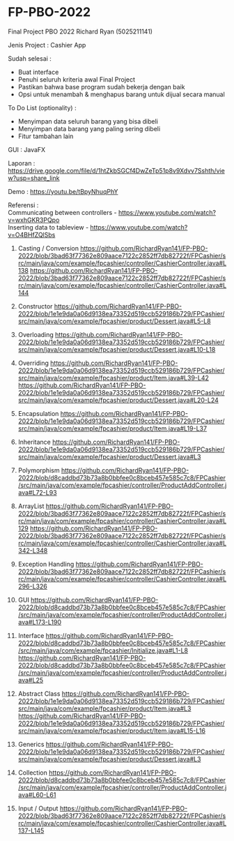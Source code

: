 # FP-PBO-2022
Final Project PBO 2022
Richard Ryan (5025211141)


Jenis Project : Cashier App

Sudah selesai : 
- Buat interface
- Penuhi seluruh kriteria awal Final Project
- Pastikan bahwa base program sudah bekerja dengan baik
- Opsi untuk menambah & menghapus barang untuk dijual secara manual

To Do List (optionality) : 
- Menyimpan data seluruh barang yang bisa dibeli
- Menyimpan data barang yang paling sering dibeli
- Fitur tambahan lain

GUI : JavaFX

Laporan : https://drive.google.com/file/d/1htZkbSGCf4DwZeTp51p8v9Xdvv7Sshth/view?usp=share_link

Demo : https://youtu.be/tBpyNhuqPhY

Referensi :  
Communicating between controllers - https://www.youtube.com/watch?v=wxhGKR3PQpo  
Inserting data to tableview - https://www.youtube.com/watch?v=O4BHfZQlSbs

1. Casting / Conversion
https://github.com/RichardRyan141/FP-PBO-2022/blob/3bad63f77362e809aace7122c2852ff7db82722f/FPCashier/src/main/java/com/example/fpcashier/controller/CashierController.java#L138
https://github.com/RichardRyan141/FP-PBO-2022/blob/3bad63f77362e809aace7122c2852ff7db82722f/FPCashier/src/main/java/com/example/fpcashier/controller/CashierController.java#L144

2. Constructor
https://github.com/RichardRyan141/FP-PBO-2022/blob/1e1e9da0a06d9138ea73352d519ccb529186b729/FPCashier/src/main/java/com/example/fpcashier/product/Dessert.java#L5-L8

3. Overloading
https://github.com/RichardRyan141/FP-PBO-2022/blob/1e1e9da0a06d9138ea73352d519ccb529186b729/FPCashier/src/main/java/com/example/fpcashier/product/Dessert.java#L10-L18

4. Overriding
https://github.com/RichardRyan141/FP-PBO-2022/blob/1e1e9da0a06d9138ea73352d519ccb529186b729/FPCashier/src/main/java/com/example/fpcashier/product/Item.java#L39-L42
https://github.com/RichardRyan141/FP-PBO-2022/blob/1e1e9da0a06d9138ea73352d519ccb529186b729/FPCashier/src/main/java/com/example/fpcashier/product/Dessert.java#L20-L24

5. Encapsulation
https://github.com/RichardRyan141/FP-PBO-2022/blob/1e1e9da0a06d9138ea73352d519ccb529186b729/FPCashier/src/main/java/com/example/fpcashier/product/Item.java#L19-L37

6. Inheritance
https://github.com/RichardRyan141/FP-PBO-2022/blob/1e1e9da0a06d9138ea73352d519ccb529186b729/FPCashier/src/main/java/com/example/fpcashier/product/Dessert.java#L3

7. Polymorphism
https://github.com/RichardRyan141/FP-PBO-2022/blob/d8caddbd73b73a8b0bbfee0c8bceb457e585c7c8/FPCashier/src/main/java/com/example/fpcashier/controller/ProductAddController.java#L72-L93

8. ArrayList
https://github.com/RichardRyan141/FP-PBO-2022/blob/3bad63f77362e809aace7122c2852ff7db82722f/FPCashier/src/main/java/com/example/fpcashier/controller/CashierController.java#L129
https://github.com/RichardRyan141/FP-PBO-2022/blob/3bad63f77362e809aace7122c2852ff7db82722f/FPCashier/src/main/java/com/example/fpcashier/controller/CashierController.java#L342-L348

9. Exception Handling
https://github.com/RichardRyan141/FP-PBO-2022/blob/3bad63f77362e809aace7122c2852ff7db82722f/FPCashier/src/main/java/com/example/fpcashier/controller/CashierController.java#L296-L326

10. GUI
https://github.com/RichardRyan141/FP-PBO-2022/blob/d8caddbd73b73a8b0bbfee0c8bceb457e585c7c8/FPCashier/src/main/java/com/example/fpcashier/controller/ProductAddController.java#L173-L190

11. Interface
https://github.com/RichardRyan141/FP-PBO-2022/blob/d8caddbd73b73a8b0bbfee0c8bceb457e585c7c8/FPCashier/src/main/java/com/example/fpcashier/Initialize.java#L1-L8
https://github.com/RichardRyan141/FP-PBO-2022/blob/d8caddbd73b73a8b0bbfee0c8bceb457e585c7c8/FPCashier/src/main/java/com/example/fpcashier/controller/ProductAddController.java#L25

12. Abstract Class
https://github.com/RichardRyan141/FP-PBO-2022/blob/1e1e9da0a06d9138ea73352d519ccb529186b729/FPCashier/src/main/java/com/example/fpcashier/product/Item.java#L3
https://github.com/RichardRyan141/FP-PBO-2022/blob/1e1e9da0a06d9138ea73352d519ccb529186b729/FPCashier/src/main/java/com/example/fpcashier/product/Item.java#L15-L16

13. Generics
https://github.com/RichardRyan141/FP-PBO-2022/blob/1e1e9da0a06d9138ea73352d519ccb529186b729/FPCashier/src/main/java/com/example/fpcashier/product/Dessert.java#L3

14. Collection
https://github.com/RichardRyan141/FP-PBO-2022/blob/d8caddbd73b73a8b0bbfee0c8bceb457e585c7c8/FPCashier/src/main/java/com/example/fpcashier/controller/ProductAddController.java#L60-L61

15. Input / Output
https://github.com/RichardRyan141/FP-PBO-2022/blob/3bad63f77362e809aace7122c2852ff7db82722f/FPCashier/src/main/java/com/example/fpcashier/controller/CashierController.java#L137-L145
